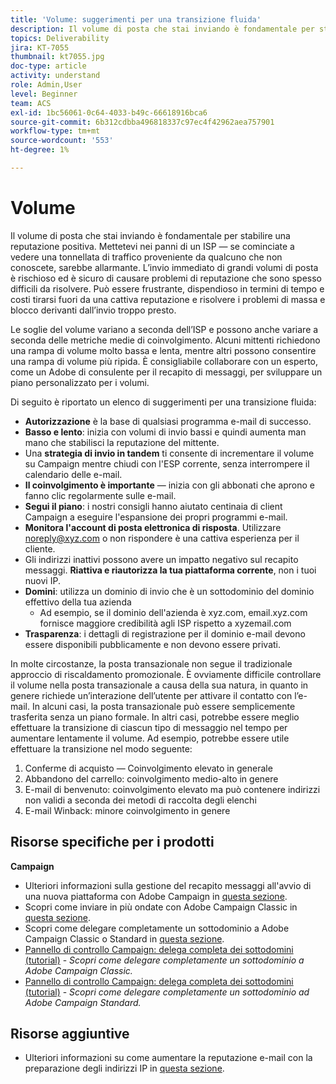 ```yaml
---
title: 'Volume: suggerimenti per una transizione fluida'
description: Il volume di posta che stai inviando è fondamentale per stabilire una reputazione positiva. Scopri cosa puoi fare per effettuare una transizione fluida.
topics: Deliverability
jira: KT-7055
thumbnail: kt7055.jpg
doc-type: article
activity: understand
role: Admin,User
level: Beginner
team: ACS
exl-id: 1bc56061-0c64-4033-b49c-66618916bca6
source-git-commit: 6b312cdbba496818337c97ec4f42962aea757901
workflow-type: tm+mt
source-wordcount: '553'
ht-degree: 1%

---
```


# Volume

Il volume di posta che stai inviando è fondamentale per stabilire una reputazione positiva. Mettetevi nei panni di un ISP — se cominciate a vedere una tonnellata di traffico proveniente da qualcuno che non conoscete, sarebbe allarmante. L’invio immediato di grandi volumi di posta è rischioso ed è sicuro di causare problemi di reputazione che sono spesso difficili da risolvere. Può essere frustrante, dispendioso in termini di tempo e costi tirarsi fuori da una cattiva reputazione e risolvere i problemi di massa e blocco derivanti dall’invio troppo presto.

Le soglie del volume variano a seconda dell’ISP e possono anche variare a seconda delle metriche medie di coinvolgimento. Alcuni mittenti richiedono una rampa di volume molto bassa e lenta, mentre altri possono consentire una rampa di volume più ripida. È consigliabile collaborare con un esperto, come un Adobe di consulente per il recapito di messaggi, per sviluppare un piano personalizzato per i volumi.

Di seguito è riportato un elenco di suggerimenti per una transizione fluida:

* **Autorizzazione** è la base di qualsiasi programma e-mail di successo.
* **Basso e lento**: inizia con volumi di invio bassi e quindi aumenta man mano che stabilisci la reputazione del mittente.
* Una **strategia di invio in tandem** ti consente di incrementare il volume su Campaign mentre chiudi con l&#39;ESP corrente, senza interrompere il calendario delle e-mail.
* **Il coinvolgimento è importante** — inizia con gli abbonati che aprono e fanno clic regolarmente sulle e-mail.
* **Segui il piano**: i nostri consigli hanno aiutato centinaia di client Campaign a eseguire l&#39;espansione dei propri programmi e-mail.
* **Monitora l&#39;account di posta elettronica di risposta**. Utilizzare noreply@xyz.com o non rispondere è una cattiva esperienza per il cliente.
* Gli indirizzi inattivi possono avere un impatto negativo sul recapito messaggi. **Riattiva e riautorizza la tua piattaforma corrente**, non i tuoi nuovi IP.
* **Domini**: utilizza un dominio di invio che è un sottodominio del dominio effettivo della tua azienda
   * Ad esempio, se il dominio dell&#39;azienda è xyz.com, email.xyz.com fornisce maggiore credibilità agli ISP rispetto a xyzemail.com
* **Trasparenza**: i dettagli di registrazione per il dominio e-mail devono essere disponibili pubblicamente e non devono essere privati.

In molte circostanze, la posta transazionale non segue il tradizionale approccio di riscaldamento promozionale. È ovviamente difficile controllare il volume nella posta transazionale a causa della sua natura, in quanto in genere richiede un’interazione dell’utente per attivare il contatto con l’e-mail. In alcuni casi, la posta transazionale può essere semplicemente trasferita senza un piano formale. In altri casi, potrebbe essere meglio effettuare la transizione di ciascun tipo di messaggio nel tempo per aumentare lentamente il volume. Ad esempio, potrebbe essere utile effettuare la transizione nel modo seguente:

1. Conferme di acquisto — Coinvolgimento elevato in generale
2. Abbandono del carrello: coinvolgimento medio-alto in genere
3. E-mail di benvenuto: coinvolgimento elevato ma può contenere indirizzi non validi a seconda dei metodi di raccolta degli elenchi
4. E-mail Winback: minore coinvolgimento in genere

## Risorse specifiche per i prodotti

**Campaign**

* Ulteriori informazioni sulla gestione del recapito messaggi all&#39;avvio di una nuova piattaforma con Adobe Campaign in [questa sezione](/help/additional-resources/ac-starting-new-platform.md).
* Scopri come inviare in più ondate con Adobe Campaign Classic in [questa sezione](https://experienceleague.adobe.com/docs/campaign-classic/using/sending-messages/key-steps-when-creating-a-delivery/steps-sending-the-delivery.html#sending-using-multiple-waves).
* Scopri come delegare completamente un sottodominio a Adobe Campaign Classic o Standard in [questa sezione](/help/additional-resources/ac-domain-name-setup.md).
* [Pannello di controllo Campaign: delega completa dei sottodomini (tutorial)](https://experienceleague.adobe.com/docs/campaign-classic-learn/control-panel/subdomains-and-certificates/subdomain-delegation.html) - *Scopri come delegare completamente un sottodominio a Adobe Campaign Classic.*
* [Pannello di controllo Campaign: delega completa dei sottodomini (tutorial)](https://experienceleague.adobe.com/docs/campaign-standard-learn/control-panel/subdomains-and-certificates/subdomain-delegation.html) - *Scopri come delegare completamente un sottodominio ad Adobe Campaign Standard.*

## Risorse aggiuntive

* Ulteriori informazioni su come aumentare la reputazione e-mail con la preparazione degli indirizzi IP in [questa sezione](/help/additional-resources/increase-reputation-with-ip-warming.md).
